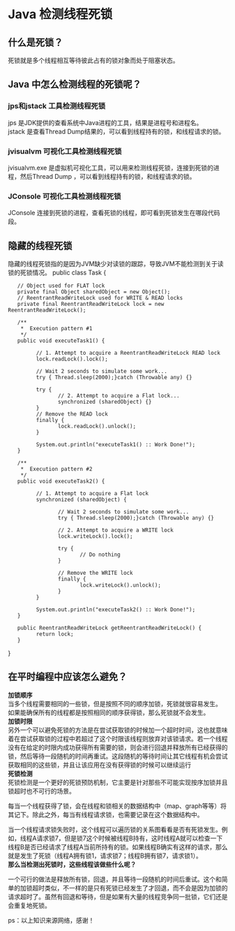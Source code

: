 # Java 检测线程死锁 #
## 什么是死锁？ ##
死锁就是多个线程相互等待彼此占有的锁对象而处于阻塞状态。
## Java 中怎么检测线程的死锁呢？ ##
### jps和jstack 工具检测线程死锁 ###
jps 是JDK提供的查看系统中Java进程的工具，结果是进程号和进程名。  
jstack 是查看Thread Dump结果的，可以看到线程持有的锁，和线程请求的锁。  
### jvisualvm 可视化工具检测线程死锁 ###
jvisualvm.exe 是虚拟机可视化工具，可以用来检测线程死锁，连接到死锁的进程，然后Thread Dump ，可以看到线程持有的锁，和线程请求的锁。
### JConsole 可视化工具检测线程死锁 ###
JConsole 连接到死锁的进程，查看死锁的线程，即可看到死锁发生在哪段代码段。

## 隐藏的线程死锁 ##
隐藏的线程死锁指的是因为JVM缺少对读锁的跟踪，导致JVM不能检测到关于读锁的死锁情况。
    public class Task {
 
       // Object used for FLAT lock
       private final Object sharedObject = new Object();
       // ReentrantReadWriteLock used for WRITE & READ locks
       private final ReentrantReadWriteLock lock = new ReentrantReadWriteLock();
 
       /**
        *  Execution pattern #1
        */
       public void executeTask1() {
 
             // 1. Attempt to acquire a ReentrantReadWriteLock READ lock
             lock.readLock().lock();
 
             // Wait 2 seconds to simulate some work...
             try { Thread.sleep(2000);}catch (Throwable any) {}
 
             try {              
                    // 2. Attempt to acquire a Flat lock...
                    synchronized (sharedObject) {}
             }
             // Remove the READ lock
             finally {
                    lock.readLock().unlock();
             }           
 
             System.out.println("executeTask1() :: Work Done!");
       }
 
       /**
        *  Execution pattern #2
        */
       public void executeTask2() {
 
             // 1. Attempt to acquire a Flat lock
             synchronized (sharedObject) {                 
 
                    // Wait 2 seconds to simulate some work...
                    try { Thread.sleep(2000);}catch (Throwable any) {}
 
                    // 2. Attempt to acquire a WRITE lock                   
                    lock.writeLock().lock();
 
                    try {
                           // Do nothing
                    }
 
                    // Remove the WRITE lock
                    finally {
                           lock.writeLock().unlock();
                    }
             }
 
             System.out.println("executeTask2() :: Work Done!");
       }
 
       public ReentrantReadWriteLock getReentrantReadWriteLock() {
             return lock;
       }
}
## 在平时编程中应该怎么避免？ ##
**加锁顺序**  
当多个线程需要相同的一些锁，但是按照不同的顺序加锁，死锁就很容易发生。  
如果能确保所有的线程都是按照相同的顺序获得锁，那么死锁就不会发生。  
**加锁时限**  
另外一个可以避免死锁的方法是在尝试获取锁的时候加一个超时时间，这也就意味着在尝试获取锁的过程中若超过了这个时限该线程则放弃对该锁请求。若一个线程没有在给定的时限内成功获得所有需要的锁，则会进行回退并释放所有已经获得的锁，然后等待一段随机的时间再重试。这段随机的等待时间让其它线程有机会尝试获取相同的这些锁，并且让该应用在没有获得锁的时候可以继续运行  
**死锁检测**  
死锁检测是一个更好的死锁预防机制，它主要是针对那些不可能实现按序加锁并且锁超时也不可行的场景。

每当一个线程获得了锁，会在线程和锁相关的数据结构中（map、graph等等）将其记下。除此之外，每当有线程请求锁，也需要记录在这个数据结构中。

当一个线程请求锁失败时，这个线程可以遍历锁的关系图看看是否有死锁发生。例如，线程A请求锁7，但是锁7这个时候被线程B持有，这时线程A就可以检查一下线程B是否已经请求了线程A当前所持有的锁。如果线程B确实有这样的请求，那么就是发生了死锁（线程A拥有锁1，请求锁7；线程B拥有锁7，请求锁1）。  
**那么当检测出死锁时，这些线程该做些什么呢？**  

一个可行的做法是释放所有锁，回退，并且等待一段随机的时间后重试。这个和简单的加锁超时类似，不一样的是只有死锁已经发生了才回退，而不会是因为加锁的请求超时了。虽然有回退和等待，但是如果有大量的线程竞争同一批锁，它们还是会重复地死锁。  


ps：以上知识来源网络，感谢！